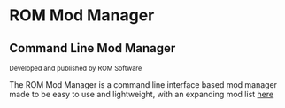 # ROM Mod Manager
## Command Line Mod Manager
<sub>Developed and published by ROM Software</sub>

The ROM Mod Manager is a command line interface based mod manager made to be easy to use and lightweight, with an expanding mod list [here](https://github.com/segadreamcast1/ROMModList)
